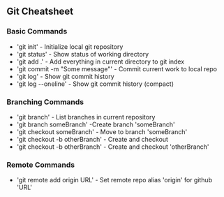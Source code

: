 ## Git Cheatsheet

### Basic Commands
* 'git init' - Initialize local git repository
* 'git status' - Show status of working directory
* 'git add .' - Add everything in current directory to git index
* 'git commit -m "Some message"' - Commit current work to local repo
* 'git log' - Show git commit history
* 'git log --oneline' - Show git commit history (compact)

### Branching Commands
* 'git branch' - List branches in current repository
* 'git branch someBranch' -Create branch 'someBranch'
* 'git checkout someBranch' - Move to branch 'someBranch'
* 'git checkout -b otherBranch' - Create and checkout
* 'git checkout -b otherBranch' - Create and checkout 'otherBranch'

### Remote Commands
* 'git remote add origin URL' - Set remote repo alias
'origin' for github 'URL'
